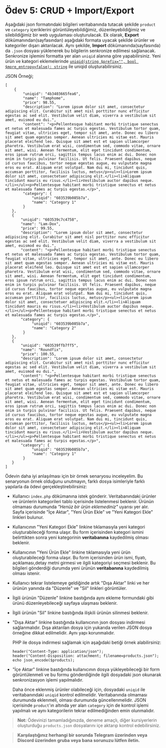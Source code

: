 # Ödev 5: CRUD + Import/Export

Aşağıdaki json formatındaki bilgileri veritabanında tutacak şekilde `product` ve `category` içeriklerini görüntüleyebildiğimiz, düzenleyebildiğimiz ve silebildiğimiz bir web uygulaması oluşturulacak. Ek olarak, **Export** dökümanından(sayfasından) aşağıdaki formata uyacak şekilde ürünler ve kategoriler dışarı aktarılacak. Aynı şekilde, **Import** dökümanında(sayfasında) da `.json` dosyası yüklenerek bu bilgilerin senkronize edilmesi sağlanacak. Senkronize işlemini formatta yer alan `uniqid` alanına göre yapabilirsiniz. Yeni ürün ve kategori eklemelerinde [`uniqid(string $prefix="", bool $more_entropy=false): string`](https://www.php.net/manual/en/function.uniqid.php) ile uniqid oluşturabilirsiniz.

JSON Örneği;

```json=
[
    {
        "uniqid": "4b3403665fea6",
        "name": "Tamphome",
        "price": 98.55,
        "description": "Lorem ipsum dolor sit amet, consectetur adipiscing elit. Curabitur sit amet nisl porttitor nunc efficitur egestas ac sed elit. Vestibulum velit diam, viverra a vestibulum sit amet, euismod eu dui.",
        "content": "<p>Pellentesque habitant morbi tristique senectus et netus et malesuada fames ac turpis egestas. Vestibulum tortor quam, feugiat vitae, ultricies eget, tempor sit amet, ante. Donec eu libero sit amet quam egestas semper. Aenean ultricies mi vitae est. Mauris placerat eleifend leo. Quisque sit amet est et sapien ullamcorper pharetra. Vestibulum erat wisi, condimentum sed, commodo vitae, ornare sit amet, wisi. Aenean fermentum, elit eget tincidunt condimentum, eros ipsum rutrum orci, sagittis tempus lacus enim ac dui. Donec non enim in turpis pulvinar facilisis. Ut felis. Praesent dapibus, neque id cursus faucibus, tortor neque egestas augue, eu vulputate magna eros eu erat. Aliquam erat volutpat. Nam dui mi, tincidunt quis, accumsan porttitor, facilisis luctus, metus</p><ul><li>Lorem ipsum dolor sit amet, consectetuer adipiscing elit.</li><li>Aliquam tincidunt mauris eu risus.</li><li>Vestibulum auctor dapibus neque.</li></ul><p>Pellentesque habitant morbi tristique senectus et netus et malesuada fames ac turpis egestas.</p>",
        "category": {
            "uniqid": "603539b085b7a",
            "name": "Category 1"
        }
   },
   {
       "uniqid": "603539c7c4758",
       "name": "Lam-Dox",
       "price": 99.55,
       "description": "Lorem ipsum dolor sit amet, consectetur adipiscing elit. Curabitur sit amet nisl porttitor nunc efficitur egestas ac sed elit. Vestibulum velit diam, viverra a vestibulum sit amet, euismod eu dui.",
       "content": "<p>Pellentesque habitant morbi tristique senectus et netus et malesuada fames ac turpis egestas. Vestibulum tortor quam, feugiat vitae, ultricies eget, tempor sit amet, ante. Donec eu libero sit amet quam egestas semper. Aenean ultricies mi vitae est. Mauris placerat eleifend leo. Quisque sit amet est et sapien ullamcorper pharetra. Vestibulum erat wisi, condimentum sed, commodo vitae, ornare sit amet, wisi. Aenean fermentum, elit eget tincidunt condimentum, eros ipsum rutrum orci, sagittis tempus lacus enim ac dui. Donec non enim in turpis pulvinar facilisis. Ut felis. Praesent dapibus, neque id cursus faucibus, tortor neque egestas augue, eu vulputate magna eros eu erat. Aliquam erat volutpat. Nam dui mi, tincidunt quis, accumsan porttitor, facilisis luctus, metus</p><ul><li>Lorem ipsum dolor sit amet, consectetuer adipiscing elit.</li><li>Aliquam tincidunt mauris eu risus.</li><li>Vestibulum auctor dapibus neque.</li></ul><p>Pellentesque habitant morbi tristique senectus et netus et malesuada fames ac turpis egestas.</p>",
       "category": {
            "uniqid": "603539b085b7a",
            "name": "Category 2"
        }
   },
   {
       "uniqid": "603539ffb7ff5",
       "name": "Roundfix",
       "price": 100.55,
       "description": "Lorem ipsum dolor sit amet, consectetur adipiscing elit. Curabitur sit amet nisl porttitor nunc efficitur egestas ac sed elit. Vestibulum velit diam, viverra a vestibulum sit amet, euismod eu dui.",
       "content": "<p>Pellentesque habitant morbi tristique senectus et netus et malesuada fames ac turpis egestas. Vestibulum tortor quam, feugiat vitae, ultricies eget, tempor sit amet, ante. Donec eu libero sit amet quam egestas semper. Aenean ultricies mi vitae est. Mauris placerat eleifend leo. Quisque sit amet est et sapien ullamcorper pharetra. Vestibulum erat wisi, condimentum sed, commodo vitae, ornare sit amet, wisi. Aenean fermentum, elit eget tincidunt condimentum, eros ipsum rutrum orci, sagittis tempus lacus enim ac dui. Donec non enim in turpis pulvinar facilisis. Ut felis. Praesent dapibus, neque id cursus faucibus, tortor neque egestas augue, eu vulputate magna eros eu erat. Aliquam erat volutpat. Nam dui mi, tincidunt quis, accumsan porttitor, facilisis luctus, metus</p><ul><li>Lorem ipsum dolor sit amet, consectetuer adipiscing elit.</li><li>Aliquam tincidunt mauris eu risus.</li><li>Vestibulum auctor dapibus neque.</li></ul><p>Pellentesque habitant morbi tristique senectus et netus et malesuada fames ac turpis egestas.</p>",
       "category": {
            "uniqid": "603539b085b7a",
            "name": "Category 1"
        }
   }
]
```

Ödevin daha iyi anlaşılması için bir örnek senaryosu inceleyelim. Bu senaryonun örnek olduğunu unutmayın, farklı dosya isimleriyle farklı yapılarla da ödevi gerçekleştirebilirsiniz:

- Kullanıcı `index.php` dökümanına istek gönderir. Veritabanındaki ürünler ve ürünlerin kategorileri tablo içerisinde listelenmesi beklenir. Ürünün olmaması durumunda _"Henüz bir ürün eklemediniz"_ uyarısı yer alır. Sayfa içerisinde "İçe Aktar", "Yeni Ürün Ekle" ve "Yeni Kategori Ekle" linkleri bulunur. 
- Kullanıcının "Yeni Kategori Ekle" linkine tıklamasıyla yeni kategori oluşturabileceği forma ulaşır. Bu form içerisinden kategori ismini belirttikten sonra yeni kategorinin **veritabanına** kaydedilmiş olması beklenir.
- Kullanıcının "Yeni Ürün Ekle" linkine tıklamasıyla yeni ürün oluşturabileceği forma ulaşır. Bu form içerisinden ürün ismi, fiyatı, açıklaması,detay metni girmesi ve ilgili kategoriyi seçmesi beklenir. Bu bilgileri gönderdiği durumda yeni ürünün **veritabanına** kaydedilmiş olması istenir.
- Kullanıcı tekrar listelemeye geldiğinde artık "Dışa Aktar" linki ve her ürünün yanında da "Düzenle" ve "Sil" linkleri görüntüler.
- İlgili ürünün "Düzenle" linkine bastığında aynı ekleme formundaki gibi ürünü düzenleyebileceği sayfaya ulaşması beklenir.
- İlgili ürünün "Sil" linkine bastığında ilişkili ürünün silinmesi beklenir.
- "Dışa Aktar" linkine bastığında kullanıcının json dosyası indirmesi sağlanmalıdır. Dışa aktarılan dosya için yukarıda verilen JSON dosya örneğine dikkat edilmelidir. Aynı yapı korunmalıdır.

  PHP ile dosya indirmesi sağlamak için aşağıdaki betiği örnek alabilirsiniz:
  ```php=
  header("Content-Type: application/json");
  header("Content-Disposition: attachment; filename=products.json");
  echo json_encode($products);
  ```
- "İçe Aktar" linkine bastığında kullanıcının dosya yükleyebileceği bir form görüntülenmeli ve bu formu gönderdiğinde ilgili dosyadaki json okunarak senkronizasyon işlemi yapılmalıdır.

  Daha önce eklenmiş ürünler olabileceği için, dosyadaki `uniqid` ile veritabanındaki `uniqid` kontrol edilmelidir. Veritabanında olmaması durumunda eklenmeli, olması durumunda güncellenmelidir. JSON içerisinde `product`'ın altında yer alan `category` için de kontrol işlemi yapılmalı ve aynı kategorilerin tekrar edilmediğinden emin olunmalıdır.
  
> **Not:** Ödevinizi tamamladığınızda, deneme amaçlı, diğer kursiyerlerin oluşturduğu `products.json` dosyalarını içe aktarıp kontrol edebilirsiniz.

> **Karşılaştığınız herhangi bir sorunda Telegram üzerinden veya Discord üzerinden gruba veya bana sorunuzu lütfen iletin.**
